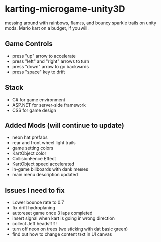 # karting-microgame-unity3D
messing around with rainbows, flames, and bouncy sparkle trails on unity mods. Mario kart on a budget, if you will.

## Game Controls
* press "up" arrow to accelerate
* press "left" and "right" arrows to turn
* press "down" arrow to go backwards
* press "space" key to drift
## Stack
* C# for game environment
* ASP.NET for server-side framework
* CSS for game design
## Added Mods (will continue to update)
* neon hat prefabs
* rear and front wheel light trails
* game setting colors
* KartObject color
* CollisionFence Effect
* KartObject speed accelerated
* in-game billboards with dank memes
* main menu description updated
## Issues I need to fix
* Lower bounce rate to 0.7
* fix drift hydroplaning
* autoreset game once 3 laps completed
* insert signal when kart is going in wrong direction
* collect Jeff heads!1!1!
* turn off neon on trees (we sticking with dat basic green)
* find out how to change content text in UI canvas
